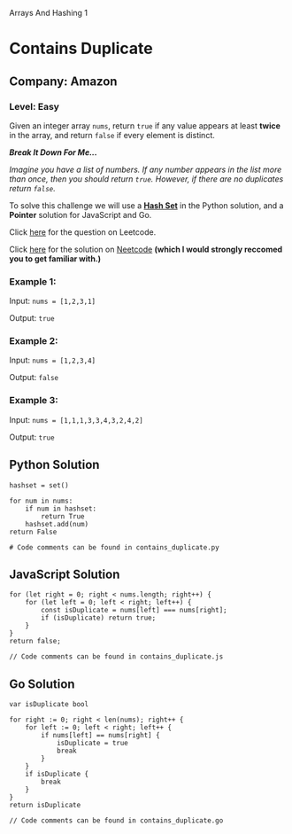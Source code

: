 Arrays And Hashing 1
# Contains Duplicate
## Company: Amazon
### Level: Easy


Given an integer array `nums`, return `true` if any value appears at least **twice** in the array, 
and return `false` if every element is distinct.

***Break It Down For Me...***

*Imagine you have a list of numbers.*
*If any number appears in the list more than once, then you should return `true`.*
*However, if there are no duplicates return `false`.*

To solve this challenge we will use a **[Hash Set](https://medium.com/@abasaeed/understanding-hash-maps-hash-tables-and-hash-sets-in-python-c0a78b1e131)** in the Python solution, and a **Pointer** solution for JavaScript and Go.

Click [here](https://leetcode.com/problems/contains-duplicate/description/) for the question on Leetcode.

Click [here](https://www.youtube.com/watch?v=3OamzN90kPg) for the solution on [Neetcode](https://neetcode.io/) **(which I would strongly reccomed you to get familiar with.)**




### Example 1:
Input: `nums = [1,2,3,1]`

Output: `true`

### Example 2:
Input: `nums = [1,2,3,4]`

Output: `false`

### Example 3:
Input: `nums = [1,1,1,3,3,4,3,2,4,2]`

Output: `true`
 

## Python Solution
```
hashset = set()

for num in nums:
    if num in hashset:
        return True
    hashset.add(num)
return False

# Code comments can be found in contains_duplicate.py
```

## JavaScript Solution
```
for (let right = 0; right < nums.length; right++) {
    for (let left = 0; left < right; left++) { 
        const isDuplicate = nums[left] === nums[right];
        if (isDuplicate) return true;
    }
}
return false;

// Code comments can be found in contains_duplicate.js
```

## Go Solution
```
var isDuplicate bool

for right := 0; right < len(nums); right++ {
    for left := 0; left < right; left++ {
        if nums[left] == nums[right] {
            isDuplicate = true
            break
        }
    }
    if isDuplicate {
        break
    }
}
return isDuplicate

// Code comments can be found in contains_duplicate.go
```